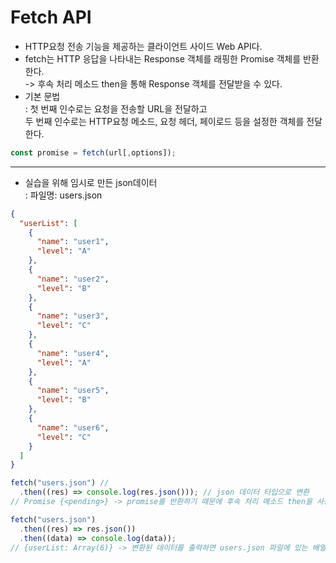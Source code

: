 # Fetch API

- HTTP요청 전송 기능을 제공하는 클라이언트 사이드 Web API다.
- fetch는 HTTP 응답을 나타내는 Response 객체를 래핑한 Promise 객체를 반환한다.  
  -> 후속 처리 메소드 then을 통해 Response 객체를 전달받을 수 있다.
- 기본 문법  
  : 첫 번째 인수로는 요청을 전송할 URL을 전달하고  
  두 번째 인수로는 HTTP요청 메소드, 요청 헤더, 페이로드 등을 설정한 객체를 전달한다.

```javascript
const promise = fetch(url[,options]);
```

---
- 실습을 위해 임시로 만든 json데이터  
  : 파일명: users.json
```json
{
  "userList": [
    {
      "name": "user1",
      "level": "A"
    },
    {
      "name": "user2",
      "level": "B"
    },
    {
      "name": "user3",
      "level": "C"
    },
    {
      "name": "user4",
      "level": "A"
    },
    {
      "name": "user5",
      "level": "B"
    },
    {
      "name": "user6",
      "level": "C"
    }
  ]
}
```

```javascript
fetch("users.json") //
  .then((res) => console.log(res.json())); // json 데이터 타입으로 변환
// Promise {<pending>} -> promise를 반환하기 때문에 후속 처리 메소드 then을 사용할 수 있다.
```

```javascript
fetch("users.json")
  .then((res) => res.json())
  .then((data) => console.log(data));
// {userList: Array(6)} -> 변환된 데이터를 출력하면 users.json 파일에 있는 배열 형태의 데이터를 얻을 수 있다.
```
